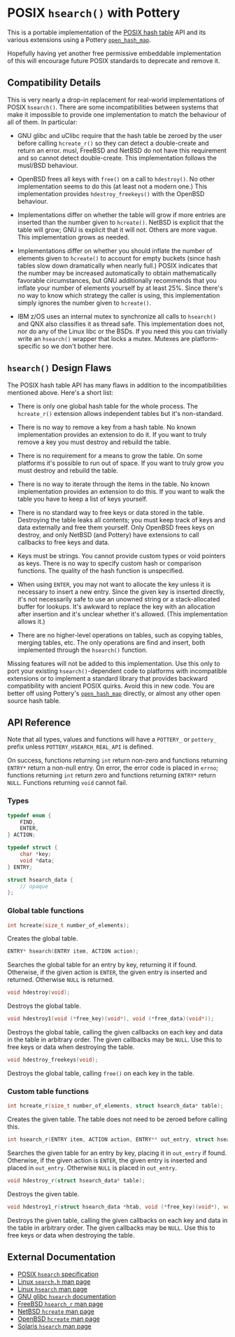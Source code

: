 # POSIX `hsearch()` with Pottery

This is a portable implementation of the [POSIX hash table](https://pubs.opengroup.org/onlinepubs/9699919799/functions/hcreate.html) API and its various extensions using a Pottery [`open_hash_map`](../../../include/pottery/open_hash_map/).

Hopefully having yet another free permissive embeddable implementation of this will encourage future POSIX standards to deprecate and remove it.

## Compatibility Details

This is very nearly a drop-in replacement for real-world implementations of POSIX `hsearch()`. There are some incompatibilities between systems that make it impossible to provide one implementation to match the behaviour of all of them. In particular:

- GNU glibc and uClibc require that the hash table be zeroed by the user before calling `hcreate_r()` so they can detect a double-create and return an error. musl, FreeBSD and NetBSD do not have this requirement and so cannot detect double-create. This implementation follows the musl/BSD behaviour.

- OpenBSD frees all keys with `free()` on a call to `hdestroy()`. No other implementation seems to do this (at least not a modern one.) This implementation provides `hdestroy_freekeys()` with the OpenBSD behaviour.

- Implementations differ on whether the table will grow if more entries are inserted than the number given to `hcreate()`. NetBSD is explicit that the table will grow; GNU is explicit that it will not. Others are more vague. This implementation grows as needed.

- Implementations differ on whether you should inflate the number of elements given to `hcreate()` to account for empty buckets (since hash tables slow down dramatically when nearly full.) POSIX indicates that the number may be increased automatically to obtain mathematically favorable circumstances, but GNU additionally recommends that you inflate your number of elements yourself by at least 25%. Since there's no way to know which strategy the caller is using, this implementation simply ignores the number given to `hcreate()`.

- IBM z/OS uses an internal mutex to synchronize all calls to `hsearch()` and QNX also classifies it as thread safe. This implementation does not, nor do any of the Linux libc or the BSDs. If you need this you can trivially write an `hsearch()` wrapper that locks a mutex. Mutexes are platform-specific so we don't bother here.

## `hsearch()` Design Flaws

The POSIX hash table API has many flaws in addition to the incompatibilities mentioned above. Here's a short list:

- There is only one global hash table for the whole process. The `hcreate_r()` extension allows independent tables but it's non-standard.

- There is no way to remove a key from a hash table. No known implementation provides an extension to do it. If you want to truly remove a key you must destroy and rebuild the table.

- There is no requirement for a means to grow the table. On some platforms it's possible to run out of space. If you want to truly grow you must destroy and rebuild the table.

- There is no way to iterate through the items in the table. No known implementation provides an extension to do this. If you want to walk the table you have to keep a list of keys yourself.

- There is no standard way to free keys or data stored in the table. Destroying the table leaks all contents; you must keep track of keys and data externally and free them yourself. Only OpenBSD frees keys on destroy, and only NetBSD (and Pottery) have extensions to call callbacks to free keys and data.

- Keys must be strings. You cannot provide custom types or void pointers as keys. There is no way to specify custom hash or comparison functions. The quality of the hash function is unspecified.

- When using `ENTER`, you may not want to allocate the key unless it is necessary to insert a new entry. Since the given key is inserted directly, it's not necessarily safe to use an unowned string or a stack-allocated buffer for lookups. It's awkward to replace the key with an allocation after insertion and it's unclear whether it's allowed. (This implementation allows it.)

- There are no higher-level operations on tables, such as copying tables, merging tables, etc. The only operations are find and insert, both implemented through the `hsearch()` function.

Missing features will not be added to this implementation. Use this only to port your existing `hsearch()`-dependent code to platforms with incompatible extensions or to implement a standard library that provides backward compatibility with ancient POSIX quirks. Avoid this in new code. You are better off using Pottery's [`open_hash_map`](../../../include/pottery/open_hash_map/) directly, or almost any other open source hash table.

## API Reference

Note that all types, values and functions will have a `POTTERY_` or `pottery_` prefix unless `POTTERY_HSEARCH_REAL_API` is defined.

On success, functions returning `int` return non-zero and functions returning `ENTRY*` return a non-null entry. On error, the error code is placed in `errno`; functions returning `int` return zero and functions returning `ENTRY*` return `NULL`. Functions returning `void` cannot fail.

### Types

```c
typedef enum {
    FIND,
    ENTER,
} ACTION;

typedef struct {
    char *key;
    void *data;
} ENTRY;

struct hsearch_data {
    // opaque
};
```

### Global table functions

```c
int hcreate(size_t number_of_elements);
```

Creates the global table.

```c
ENTRY* hsearch(ENTRY item, ACTION action);
```

Searches the global table for an entry by key, returning it if found. Otherwise, if the given action is `ENTER`, the given entry is inserted and returned. Otherwise `NULL` is returned.

```c
void hdestroy(void);
```

Destroys the global table.

```c
void hdestroy1(void (*free_key)(void*), void (*free_data)(void*));
```

Destroys the global table, calling the given callbacks on each key and data in the table in arbitrary order. The given callbacks may be `NULL`. Use this to free keys or data when destroying the table.

```c
void hdestroy_freekeys(void);
```

Destroys the global table, calling `free()` on each key in the table.

### Custom table functions

```c
int hcreate_r(size_t number_of_elements, struct hsearch_data* table);
```

Creates the given table. The table does not need to be zeroed before calling this.

```c
int hsearch_r(ENTRY item, ACTION action, ENTRY** out_entry, struct hsearch_data* table);
```

Searches the given table for an entry by key, placing it in `out_entry` if found. Otherwise, if the given action is `ENTER`, the given entry is inserted and placed in `out_entry`. Otherwise `NULL` is placed in `out_entry`.

```c
void hdestroy_r(struct hsearch_data* table);
```

Destroys the given table.

```c
void hdestroy1_r(struct hsearch_data *htab, void (*free_key)(void*), void (*free_data)(void*));
```

Destroys the given table, calling the given callbacks on each key and data in the table in arbitrary order. The given callbacks may be `NULL`. Use this to free keys or data when destroying the table.

## External Documentation

- [POSIX `hsearch` specification](https://pubs.opengroup.org/onlinepubs/9699919799/functions/hcreate.html)
- [Linux `search.h` man page](https://man.archlinux.org/man/core/man-pages/search.h.0p.en)
- [Linux `hsearch` man page](https://man.archlinux.org/man/hsearch.3)
- [GNU glibc `hsearch` documentation](https://www.gnu.org/software/libc/manual/html_node/Hash-Search-Function.html)
- [FreeBSD `hsearch_r` man page](https://www.unix.com/man-page/freebsd/3/hsearch_r/)
- [NetBSD `hcreate` man page](https://man.netbsd.org/hcreate.3)
- [OpenBSD `hcreate` man page](https://man.openbsd.org/hcreate.3)
- [Solaris `hsearch` man page](https://docs.oracle.com/cd/E88353_01/html/E37843/hsearch-3c.html)
